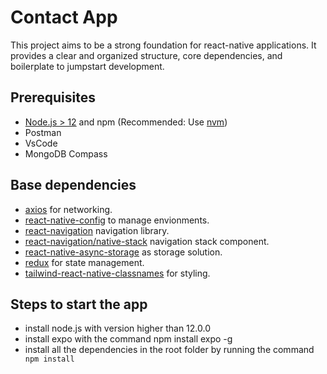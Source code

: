 # Contact App

This project aims to be a strong foundation for react-native applications. It provides a clear and organized structure, core dependencies, and boilerplate to jumpstart development.

## Prerequisites

-   [Node.js > 12](https://nodejs.org) and npm (Recommended: Use [nvm](https://github.com/nvm-sh/nvm))
-   Postman
-   VsCode
-   MongoDB Compass

## Base dependencies

-   [axios](https://github.com/axios/axios) for networking.
-   [react-native-config](https://github.com/luggit/react-native-config) to manage envionments.
-   [react-navigation](https://reactnavigation.org/) navigation library.
-   [react-navigation/native-stack](https://reactnavigation.org/) navigation stack component.
-   [react-native-async-storage](https://github.com/react-native-async-storage/async-storage) as storage solution.
-   [redux](https://redux.js.org/) for state management.
-   [tailwind-react-native-classnames](https://github.com/jaredh159/tailwind-react-native-classnames) for styling.

## Steps to start the app
-   install node.js with version higher than 12.0.0
-   install expo with the command npm install expo -g
-   install all the dependencies in the root folder by running the command <code> npm install </code>
